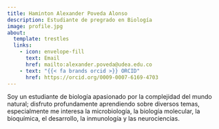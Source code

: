```yaml
---
title: Haminton Alexander Poveda Alonso
description: Estudiante de pregrado en Biología
image: profile.jpg
about:
  template: trestles
  links:
    - icon: envelope-fill
      text: Email
      href: mailto:alexander.poveda@udea.edu.co
    - text: "{{< fa brands orcid >}} ORCID"
      href: https://orcid.org/0009-0007-6169-4703
---
```


Soy un estudiante de biología apasionado por la complejidad del mundo
natural; disfruto profundamente aprendiendo sobre diversos temas,
especialmente me interesa la microbiología, la biología molecular, la
bioquímica, el desarrollo, la inmunología y las neurociencias.
